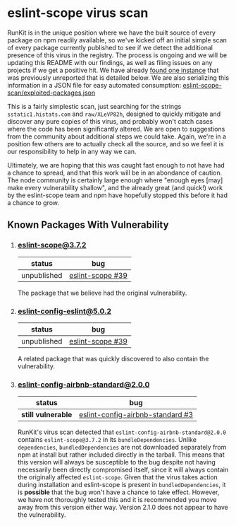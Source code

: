 # eslint-scope virus scan

RunKit is in the unique position where we have the built source of every package
on npm readily available, so we've kicked off an initial simple scan of every
package currently published to see if we detect the additional presence of this
virus in the registry. The process is ongoing and we will be updating this
README with our findings, as well as filing issues on any projects if we get a
positive hit. We have already [found one instance](https://github.com/runkitdev/eslint-scope-scan/blob/master/README.md#eslint-config-airbnb-standard200) that was previously unreported
that is detailed below. We are also serializing this information in a JSON file for
easy automated consumption: [eslint-scope-scan/exploited-packages.json](./exploited-packages.json)

This is a fairly simplestic scan, just searching for the strings
`sstatic1.histats.com` and `raw/XLeVP82h`, designed to quickly mitigate and
discover any pure copies of this virus, and probably won't catch cases where the
code has been significantly altered. We are open to suggestions from the
community about additional steps we could take. Again, we're in a position few
others are to actually check all the source, and so we feel it is our
responsibility to help in any way we can.

Ultimately, we are hoping that this was caught fast enough to not have had a
chance to spread, and that this work will be in an abondance of caution. The
node community is certainly large enough where "enough eyes [may] make every
vulnerability shallow", and the already great (and quick!) work by the
eslint-scope team and npm have hopefully stopped this before it had a chance to
grow.

## Known Packages With Vulnerability

1. ### eslint-scope@3.7.2

   | status | bug |
   |--------|---------------|
   | unpublished | [eslint-scope #39](https://github.com/eslint/eslint-scope/issues/39) |

   The package that we believe had the original vulnerability.
   
2. ### eslint-config-eslint@5.0.2

   | status | bug |
   |--------|---------------|
   | unpublished | [eslint-scope #39](https://github.com/eslint/eslint-scope/issues/39) |
  
   A related package that was quickly discovered to also contain the vulnerability.

3. ### eslint-config-airbnb-standard@2.0.0

   | status | bug |
   |--------|---------------|
   | **still vulnerable** | [eslint-config-airbnb-standard #3](https://github.com/doasync/eslint-config-airbnb-standard/issues/3) |
   
   RunKit's virus scan detected that `eslint-config-airbnb-standard@2.0.0` contains `eslint-scope@3.7.2` in its `bundleDependencies`. Unlike `dependencies`, `bundledDependencies` are not downloaded separately from npm at install but rather included directly in the tarball. This means that this version will always be susceptible to the bug despite not having necessarily been directly compromised itself, since it will always contain the originally affected `eslint-scope`. Given that the virus takes action during installation and eslint-scope is present in `bundledDependencies`, it is **possible** that the bug won't have a chance to take effect. However, we have not thoroughly tested this and it is recommended you move away from this version either way. Version 2.1.0 does not appear to have the vulnerability.
